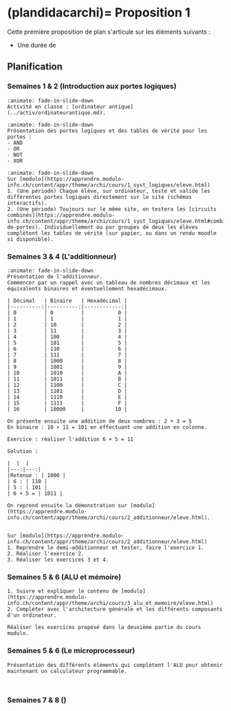 (plandidacarchi)=
Proposition 1
==============

Cette première proposition de plan s'articule sur les éléments suivants :
- Une durée de 



## Planification
### Semaines 1 & 2 (Introduction aux portes logiques)
```{dropdown} Contenu Théorique 1
:animate: fade-in-slide-down
Activité en classe : [ordinateur antique](../activ/ordinateurantique.md).
```
```{dropdown} Contenu Théorique 2
:animate: fade-in-slide-down
Présentation des portes logiques et des tables de vérité pour les portes :
- AND
- OR
- NOT
- XOR
```
```{dropdown} Pratique
:animate: fade-in-slide-down
Sur [modulo](https://apprendre.modulo-info.ch/content/appr/theme/archi/cours/1_syst_logiques/eleve.html)
1. (Une période) Chaque élève, sur ordinateur, teste et valide les différentes portes logiques directement sur le site (schémas interactifs). 
2. (Une période) Toujours sur le même site, on testera les [circuits combinés](https://apprendre.modulo-info.ch/content/appr/theme/archi/cours/1_syst_logiques/eleve.html#combinaisons-de-portes). Individuellement ou par groupes de deux les élèves complètent les tables de vérité (sur papier, ou dans un rendu moodle si disponible).
```


### Semaines 3 & 4 (L'additionneur)
```{dropdown} Contenu Théorique 1 (demi additionneur)
:animate: fade-in-slide-down
Présentation de l'additionneur.
Commencer par un rappel avec un tableau de nombres décimaux et les équivalents binaires et éventuellement hexadécimaux.

| Décimal   | Binaire   | Hexadécimal |
|----------:|----------:|------------:|
| 0         | 0         |           0 |
| 1         | 1         |           1 |
| 2         | 10        |           2 |
| 3         | 11        |           3 |
| 4         | 100       |           4 |
| 5         | 101       |           5 |
| 6         | 110       |           6 |
| 7         | 111       |           7 |
| 8         | 1000      |           8 |
| 9         | 1001      |           9 |
| 10        | 1010      |           A |
| 11        | 1011      |           B |
| 12        | 1100      |           C |
| 13        | 1101      |           D |
| 14        | 1110      |           E |
| 15        | 1111      |           F |
| 16        | 10000     |          10 |

On présente ensuite une addition de deux nombres : 2 + 3 = 5
En binaire : 10 + 11 = 101 en effectuant une addition en colonne.

Exercice : réaliser l'addition 6 + 5 = 11

Solution :

|  |  |
|---:|---:|
|Retenue : | 1000 |
| 6 : | 110 |
| 5 : | 101 |
| 6 + 5 = | 1011 |

On reprend ensuite la démonstration sur [modulo](https://apprendre.modulo-info.ch/content/appr/theme/archi/cours/2_additionneur/eleve.html).

```
```{dropdown} Contenu Théorique 2 (additionneur complet)

```

```{dropdown} Pratique
Sur [modulo](https://apprendre.modulo-info.ch/content/appr/theme/archi/cours/2_additionneur/eleve.html)
1. Reprendre le demi-additionneur et tester, faire l'exercice 1.
2. Réaliser l'exercice 2.
3. Réaliser les exercices 3 et 4.

```

### Semaines 5 & 6 (ALU et mémoire)
```{dropdown} Contenu Théorique 1 & 2 (demi additionneur)
1. Suivre et expliquer le contenu de [modulo](https://apprendre.modulo-info.ch/content/appr/theme/archi/cours/3_alu_et_memoire/eleve.html)
2. Compléter avec l'architecture générale et les différents composants d'un ordinateur.

```
```{dropdown} Pratique
Réaliser les exercices proposé dans la deuxième partie du cours modulo.
```
### Semaines 5 & 6 (Le microprocesseur)
```{dropdown} Contenu Théorique 1 (Les composants)
Présentation des différents éléments qui complètent l'ALU pour obtenir maintenant un calculateur programmable.

```
```{dropdown} Contenu Théorique 2 ()

```
```{dropdown} Pratique

```

### Semaines 7 & 8 ()

